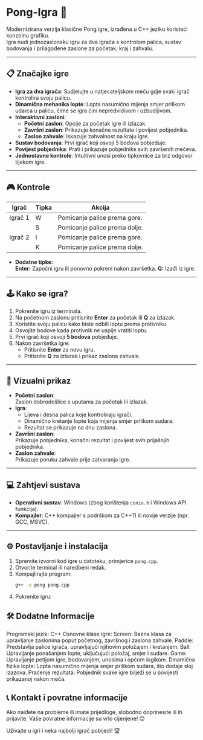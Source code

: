 # Pong-Igra 🏓
Modernizirana verzija klasične Pong igre, izrađena u C++ jeziku koristeći konzolnu grafiku.  
Igra nudi jednozaslonsku igru za dva igrača s kontrolom palica, sustav bodovanja i prilagođene zaslone za početak, kraj i zahvalu.

---

## 📋 Značajke igre
- **Igra za dva igrača**: Sudjelujte u natjecateljskom meču gdje svaki igrač kontrolira svoju palicu.
- **Dinamična mehanika lopte**: Lopta nasumično mijenja smjer prilikom udarca u palicu, čime se igra čini nepredvidivom i uzbudljivom.
- **Interaktivni zasloni**:
  - **Početni zaslon**: Opcije za početak igre ili izlazak.
  - **Završni zaslon**: Prikazuje konačne rezultate i povijest pobjednika.
  - **Zaslon zahvale**: Iskazuje zahvalnost na kraju igre.
- **Sustav bodovanja**: Prvi igrač koji osvoji 5 bodova pobjeđuje.
- **Povijest pobjednika**: Prati i prikazuje pobjednike svih završenih mečeva.
- **Jednostavne kontrole**: Intuitivni unosi preko tipkovnice za brz odgovor tijekom igre.

---

## 🎮 Kontrole
| **Igrač** | **Tipka** | **Akcija**                    |
|-----------|-----------|-------------------------------|
| Igrač 1   | W         | Pomicanje palice prema gore.  |
|           | S         | Pomicanje palice prema dolje. |
| Igrač 2   | I         | Pomicanje palice prema gore.  |
|           | K         | Pomicanje palice prema dolje. |

- **Dodatne tipke:**		
	**Enter:** Započni igru ili ponovno pokreni nakon završetka.
	**Q:** Izađi iz igre.

---

## 🕹️ Kako se igra?
1. Pokrenite igru iz terminala.
2. Na početnom zaslonu pritisnite **Enter** za početak ili **Q** za izlazak.
3. Koristite svoju palicu kako biste odbili loptu prema protivniku.
4. Osvojite bodove kada protivnik ne uspije vratiti loptu.
5. Prvi igrač koji osvoji **5 bodova** pobjeđuje.
6. Nakon završetka igre:
   - Pritisnite **Enter** za novu igru.
   - Pritisnite **Q** za izlazak i prikaz zaslona zahvale.

---

## 🎨 Vizualni prikaz
- **Početni zaslon**:  
  Zaslon dobrodošlice s uputama za početak ili izlazak.  
- **Igra**:  
  - Lijeva i desna palica koje kontroliraju igrači.  
  - Dinamično kretanje lopte koja mijenja smjer prilikom sudara.  
  - Rezultat se prikazuje na dnu zaslona.  
- **Završni zaslon**:  
  Prikazuje pobjednika, konačni rezultat i povijest svih prijašnjih pobjednika.  
- **Zaslon zahvale**:  
  Prikazuje poruku zahvale prije zatvaranja igre.

---

## 💻 Zahtjevi sustava
- **Operativni sustav**: Windows (zbog korištenja `conio.h` i Windows API funkcija).
- **Kompajler**: C++ kompajler s podrškom za C++11 ili novije verzije (npr. GCC, MSVC).

---

## ⚙️ Postavljanje i instalacija
1. Spremite izvorni kod igre u datoteku, primjerice `pong.cpp`.
2. Otvorite terminal ili naredbeni redak.
3. Kompajlirajte program:
   ```bash
   g++ -o pong pong.cpp
4. Pokrenite igru:
  
## 🛠️ Dodatne Informacije
Programski jezik: C++
Osnovne klase igre:
Screen: Bazna klasa za upravljanje zaslonima poput početnog, završnog i zaslona zahvale.
Paddle: Predstavlja palice igrača, upravljajući njihovim položajem i kretanjem.
Ball: Upravljanje ponašanjem lopte, uključujući položaj, smjer i sudare.
Game: Upravljanje petljom igre, bodovanjem, unosima i općom logikom.
Dinamična fizika lopte: Lopta nasumično mijenja smjer prilikom sudara, što dodaje sloj izazova.
Praćenje rezultata: Pobjednik svake igre bilježi se u povijesti prikazanoj nakon meča.

## 📞 Kontakt i povratne informacije
Ako naiđete na probleme ili imate prijedloge, slobodno doprinesite ili ih prijavite. Vaše povratne informacije su vrlo cijenjene! 😊

Uživajte u igri i neka najbolji igrač pobijedi! 🏆
